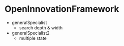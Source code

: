 # OpenInnovationFramework
* generalSpecialist 
  * search depth & width 
* generalSpecialist2 
  * multiple state 
